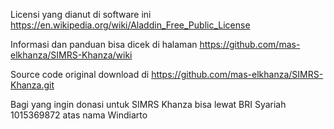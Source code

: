   
  Licensi yang dianut di software ini https://en.wikipedia.org/wiki/Aladdin_Free_Public_License

  Informasi dan panduan bisa dicek di halaman https://github.com/mas-elkhanza/SIMRS-Khanza/wiki
  
  Source code original download di https://github.com/mas-elkhanza/SIMRS-Khanza.git

  Bagi yang ingin donasi untuk SIMRS Khanza bisa lewat BRI Syariah 1015369872 atas nama Windiarto
